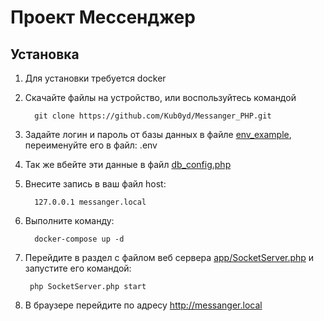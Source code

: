 # Проект Мессенджер

## Установка

1. Для установки требуется docker
2. Скачайте файлы на устройство, или воспользуйтесь командой

         git clone https://github.com/Kub0yd/Messanger_PHP.git
3. Задайте логин и пароль от базы данных в файле [env_example](./env_example), переименуйте его в файл: .env
4. Так же вбейте эти данные в файл [db_config.php](./code/config/db_config.php)
5. Внесите запись в ваш файл host:

         127.0.0.1 messanger.local
6. Выполните команду:

         docker-compose up -d
7. Перейдите в раздел с файлом веб сервера [app/SocketServer.php](./code/app/SocketServer.php) и запустите его командой:

        php SocketServer.php start
8. В браузере перейдите по адресу http://messanger.local
